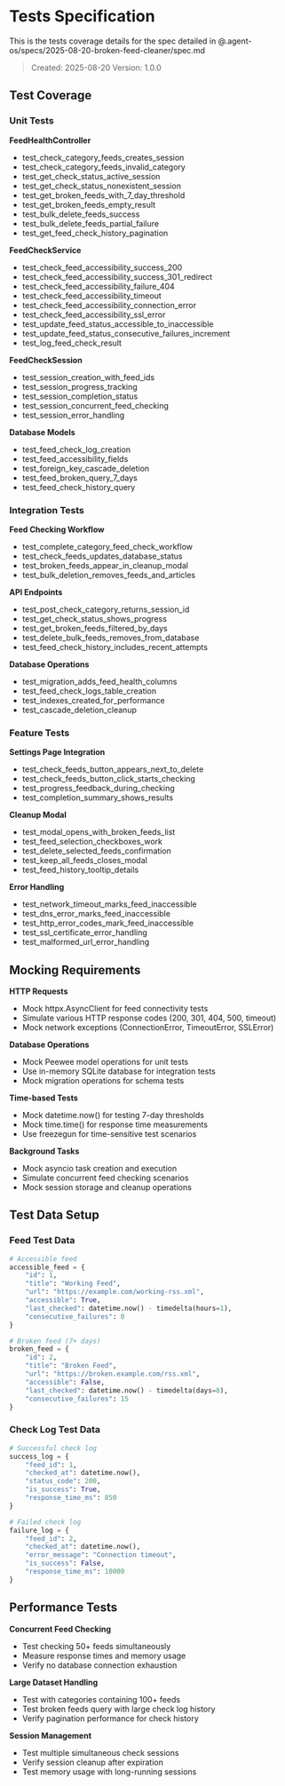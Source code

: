 # Tests Specification

This is the tests coverage details for the spec detailed in @.agent-os/specs/2025-08-20-broken-feed-cleaner/spec.md

> Created: 2025-08-20
> Version: 1.0.0

## Test Coverage

### Unit Tests

**FeedHealthController**
- test_check_category_feeds_creates_session
- test_check_category_feeds_invalid_category
- test_get_check_status_active_session
- test_get_check_status_nonexistent_session
- test_get_broken_feeds_with_7_day_threshold
- test_get_broken_feeds_empty_result
- test_bulk_delete_feeds_success
- test_bulk_delete_feeds_partial_failure
- test_get_feed_check_history_pagination

**FeedCheckService**
- test_check_feed_accessibility_success_200
- test_check_feed_accessibility_success_301_redirect
- test_check_feed_accessibility_failure_404
- test_check_feed_accessibility_timeout
- test_check_feed_accessibility_connection_error
- test_check_feed_accessibility_ssl_error
- test_update_feed_status_accessible_to_inaccessible
- test_update_feed_status_consecutive_failures_increment
- test_log_feed_check_result

**FeedCheckSession**
- test_session_creation_with_feed_ids
- test_session_progress_tracking
- test_session_completion_status
- test_session_concurrent_feed_checking
- test_session_error_handling

**Database Models**
- test_feed_check_log_creation
- test_feed_accessibility_fields
- test_foreign_key_cascade_deletion
- test_feed_broken_query_7_days
- test_feed_check_history_query

### Integration Tests

**Feed Checking Workflow**
- test_complete_category_feed_check_workflow
- test_check_feeds_updates_database_status
- test_broken_feeds_appear_in_cleanup_modal
- test_bulk_deletion_removes_feeds_and_articles

**API Endpoints**
- test_post_check_category_returns_session_id
- test_get_check_status_shows_progress
- test_get_broken_feeds_filtered_by_days
- test_delete_bulk_feeds_removes_from_database
- test_feed_check_history_includes_recent_attempts

**Database Operations**
- test_migration_adds_feed_health_columns
- test_feed_check_logs_table_creation
- test_indexes_created_for_performance
- test_cascade_deletion_cleanup

### Feature Tests

**Settings Page Integration**
- test_check_feeds_button_appears_next_to_delete
- test_check_feeds_button_click_starts_checking
- test_progress_feedback_during_checking
- test_completion_summary_shows_results

**Cleanup Modal**
- test_modal_opens_with_broken_feeds_list
- test_feed_selection_checkboxes_work
- test_delete_selected_feeds_confirmation
- test_keep_all_feeds_closes_modal
- test_feed_history_tooltip_details

**Error Handling**
- test_network_timeout_marks_feed_inaccessible
- test_dns_error_marks_feed_inaccessible
- test_http_error_codes_mark_feed_inaccessible
- test_ssl_certificate_error_handling
- test_malformed_url_error_handling

## Mocking Requirements

**HTTP Requests**
- Mock httpx.AsyncClient for feed connectivity tests
- Simulate various HTTP response codes (200, 301, 404, 500, timeout)
- Mock network exceptions (ConnectionError, TimeoutError, SSLError)

**Database Operations**
- Mock Peewee model operations for unit tests
- Use in-memory SQLite database for integration tests
- Mock migration operations for schema tests

**Time-based Tests**
- Mock datetime.now() for testing 7-day thresholds
- Mock time.time() for response time measurements
- Use freezegun for time-sensitive test scenarios

**Background Tasks**
- Mock asyncio task creation and execution
- Simulate concurrent feed checking scenarios
- Mock session storage and cleanup operations

## Test Data Setup

### Feed Test Data
```python
# Accessible feed
accessible_feed = {
    "id": 1,
    "title": "Working Feed",
    "url": "https://example.com/working-rss.xml",
    "accessible": True,
    "last_checked": datetime.now() - timedelta(hours=1),
    "consecutive_failures": 0
}

# Broken feed (7+ days)
broken_feed = {
    "id": 2,
    "title": "Broken Feed",
    "url": "https://broken.example.com/rss.xml",
    "accessible": False,
    "last_checked": datetime.now() - timedelta(days=8),
    "consecutive_failures": 15
}
```

### Check Log Test Data
```python
# Successful check log
success_log = {
    "feed_id": 1,
    "checked_at": datetime.now(),
    "status_code": 200,
    "is_success": True,
    "response_time_ms": 850
}

# Failed check log
failure_log = {
    "feed_id": 2,
    "checked_at": datetime.now(),
    "error_message": "Connection timeout",
    "is_success": False,
    "response_time_ms": 10000
}
```

## Performance Tests

**Concurrent Feed Checking**
- Test checking 50+ feeds simultaneously
- Measure response times and memory usage
- Verify no database connection exhaustion

**Large Dataset Handling**
- Test with categories containing 100+ feeds
- Test broken feeds query with large check log history
- Verify pagination performance for check history

**Session Management**
- Test multiple simultaneous check sessions
- Verify session cleanup after expiration
- Test memory usage with long-running sessions